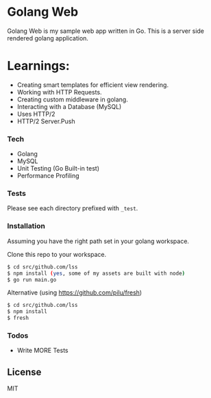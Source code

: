 # Golang Web

Golang Web is my sample web app written in Go. This is a server side rendered golang application.

# Learnings:
  - Creating smart templates for efficient view rendering.
  - Working with HTTP Requests.
  - Creating custom middleware in golang.
  - Interacting with a Database (MySQL)
  - Uses HTTP/2
  - HTTP/2 Server.Push
  
### Tech
  - Golang
  - MySQL
  - Unit Testing (Go Built-in test)
  - Performance Profiling

### Tests
Please see each directory prefixed with `_test`.

### Installation

Assuming you have the right path set in your golang workspace.

Clone this repo to your workspace.

```sh
$ cd src/github.com/lss
$ npm install (yes, some of my assets are built with node)
$ go run main.go
```

Alternative (using https://github.com/pilu/fresh)

```sh
$ cd src/github.com/lss
$ npm install
$ fresh
```

### Todos

 - Write MORE Tests

License
----

MIT
